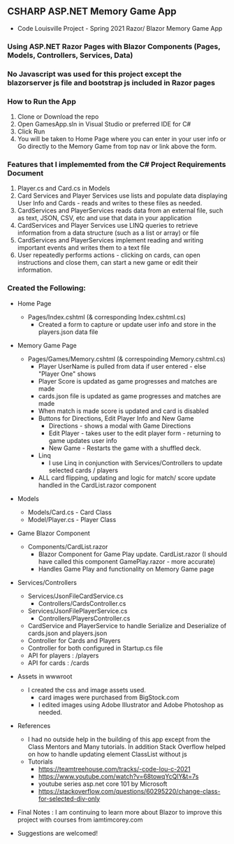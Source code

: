 
## CSHARP ASP.NET Memory Game App 
* Code Louisville Project - Spring 2021 Razor/ Blazor Memory Game App

### Using ASP.NET Razor Pages with Blazor Components (Pages, Models, Controllers, Services, Data)

### No Javascript was used for this project except the blazorserver js file and bootstrap js included in Razor pages

### How to Run the App
1. Clone or Download the repo
2. Open GamesApp.sln in Visual Studio or preferred IDE for C#
3. Click Run
4. You will be taken to Home Page where you can enter in your user info or Go directly to the Memory Game from top nav or link above the form. 

### Features that I implememted from the C# Project Requirements Document
1. Player.cs and Card.cs in Models
2. Card Services and Player Services use lists and populate data displaying User Info and Cards - reads and writes to these files as needed.
3. CardServices and PlayerServices reads data from an external file, such as text, JSON, CSV, etc and use that data in your application
4. CardServices and Player Services use LINQ queries to retrieve information from a data structure (such as a list or array) or file
5. CardServices and PlayerServices implement reading and writing important events and writes them to a text file
6. User repeatedly performs actions - clicking on cards, can open instructions and close them, can start a new game or edit their information. 

### Created the Following:
* Home Page
    * Pages/Index.cshtml (& corresponding Index.cshtml.cs)
        * Created a form to capture or update user info and store in the players.json data file

* Memory Game Page
    * Pages/Games/Memory.cshtml (& correspoinding Memory.cshtml.cs)
        * Player UserName is pulled from data if user entered - else "Player One" shows
        * Player Score is updated as game progresses and matches are made
        * cards.json file is updated as game progresses and matches are made 
        * When match is made score is updated and card is disabled
        * Buttons for Directions, Edit Player Info and New Game
            * Directions - shows a modal with Game Directions
            * Edit Player - takes user to the edit player form - returning to game updates user info
            * New Game - Restarts the game with a shuffled deck. 
        * Linq 
            * I use Linq in conjunction with Services/Controllers to update selected cards / players
        * ALL card flipping, updating and logic for match/ score update handled in the CardList.razor component

* Models
    * Models/Card.cs - Card Class
    * Model/Player.cs - Player Class

* Game Blazor Component
    * Components/CardList.razor
        * Blazor Component for Game Play update. CardList.razor (I should have called this component GamePlay.razor - more accurate)
        * Handles Game Play and functionality on Memory Game page

* Services/Controllers 
    * Services/JsonFileCardService.cs
        * Controllers/CardsController.cs
    * Services/JsonFilePlayerService.cs
        * Controllers/PlayersController.cs
    * CardService and PlayerService to handle Serialize and Deserialize of cards.json and players.json
    * Controller for Cards and Players
    * Controller for both configured in Startup.cs file
    * API for players : /players
    * API for cards : /cards

* Assets in wwwroot
    * I created the css and image assets used. 
        * card images were purchased from BigStock.com 
        * I edited images using Adobe Illustrator and Adobe Photoshop as needed. 

* References 
    * I had no outside help in the building of this app except from the Class Mentors and Many tutorials. In addition Stack Overflow helped on how to handle updating element ClassList without js
    * Tutorials
        * https://teamtreehouse.com/tracks/-code-lou-c-2021
        * https://www.youtube.com/watch?v=68towqYcQlY&t=7s
        * youtube series asp.net core 101 by Microsoft
        * https://stackoverflow.com/questions/60295220/change-class-for-selected-div-only

* Final Notes : I am continuing to learn more about Blazor to improve this project with courses from iamtimcorey.com 

* Suggestions are welcomed! 